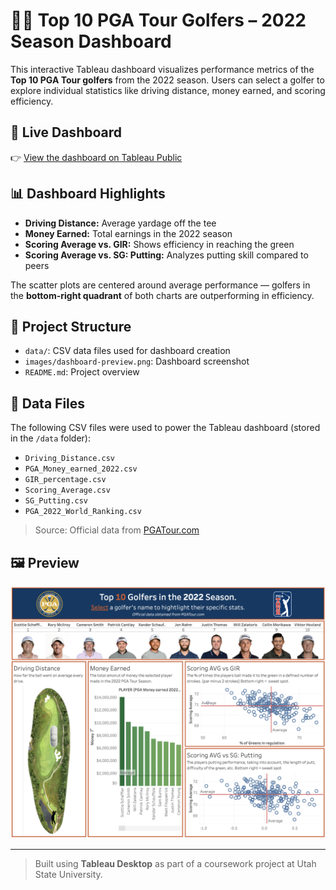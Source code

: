 # 🏌️‍♂️ Top 10 PGA Tour Golfers – 2022 Season Dashboard

This interactive Tableau dashboard visualizes performance metrics of the **Top 10 PGA Tour golfers** from the 2022 season. Users can select a golfer to explore individual statistics like driving distance, money earned, and scoring efficiency.

## 🔗 Live Dashboard

👉 [View the dashboard on Tableau Public](https://public.tableau.com/views/Top10PGAGolfers2022/Top10PGAGolfers2022?:language=en-US&:sid=&:redirect=auth&:display_count=n&:origin=viz_share_link)

## 📊 Dashboard Highlights

- **Driving Distance:** Average yardage off the tee
- **Money Earned:** Total earnings in the 2022 season
- **Scoring Average vs. GIR:** Shows efficiency in reaching the green
- **Scoring Average vs. SG: Putting:** Analyzes putting skill compared to peers

The scatter plots are centered around average performance — golfers in the **bottom-right quadrant** of both charts are outperforming in efficiency.

## 📁 Project Structure

- `data/`: CSV data files used for dashboard creation
- `images/dashboard-preview.png`: Dashboard screenshot
- `README.md`: Project overview

## 📂 Data Files

The following CSV files were used to power the Tableau dashboard (stored in the `/data` folder):

- `Driving_Distance.csv`
- `PGA_Money_earned_2022.csv`
- `GIR_percentage.csv`
- `Scoring_Average.csv`
- `SG_Putting.csv`
- `PGA_2022_World_Ranking.csv`

> Source: Official data from [PGATour.com](https://www.pgatour.com/stats)

## 🖼️ Preview

![PGA Tour Dashboard](images/dashboard_preview.png)

---

> Built using **Tableau Desktop** as part of a coursework project at Utah State University.
